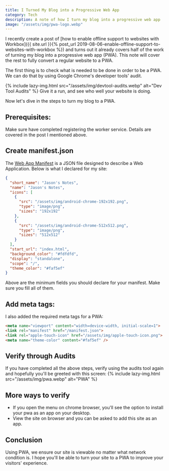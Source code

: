 ```yaml
---
title: I Turned My Blog into a Progressive Web App
category: Tech
description: A note of how I turn my blog into a progressive web app
image: "/assets/img/pwa-logo.webp"
---
```


I recently create a post of [how to enable offline support to websites with Workbox]({{ site.url }}{% post_url 2019-08-06-enable-offline-support-to-websites-with-workbox %}) and turns out it already covers half of the work of turning my blog into a progressive web app (PWA). This note will cover the rest to fully convert a regular website to a PWA.
<!--more-->

The first thing is to check what is needed to be done in order to be a PWA. We can do that by using Google Chrome's developer tools' audit.

{% include lazy-img.html src="/assets/img/devtool-audits.webp" alt="Dev Tool Audits" %}
Give it a run, and see who well your website is doing.

Now let's dive in the steps to turn my blog to a PWA.

## Prerequisites:
Make sure have completed registering the worker service. Details are covered in the post I mentioned above.

## Create manifest.json
The [Web App Manifest](https://developer.mozilla.org/en-US/docs/Web/Manifest) is a JSON file designed to describe a Web Application. Below is what I declared for my site:
```json
{
  "short_name": "Jason's Notes",
  "name": "Jason's Notes",
  "icons": [
    {
      "src": "/assets/img/android-chrome-192x192.png",
      "type": "image/png",
      "sizes": "192x192"
    },
    {
      "src": "/assets/img/android-chrome-512x512.png",
      "type": "image/png",
      "sizes": "512x512"
    }
  ],
  "start_url": "index.html",
  "background_color": "#fdfdfd",
  "display": "standalone",
  "scope": "/",
  "theme_color": "#faf5ef"
}
```
Above are the minimum fields you should declare for your manifest. Make sure you fill all of them.

## Add meta tags:
I also added the required meta tags for a PWA:
```html
<meta name="viewport" content="width=device-width, initial-scale=1">
<link rel="manifest" href="/manifest.json">
<link rel="apple-touch-icon" href="/assets/img/apple-touch-icon.png">
<meta name="theme-color" content="#faf5ef" />
```

## Verify through Audits
If you have completed all the above steps, verify using the audits tool again and hopefully you'll be greeted with this screen:
{% include lazy-img.html src="/assets/img/pwa.webp" alt="PWA" %}

## More ways to verify
* If you open the menu on chrome browser, you'll see the option to install your pwa as an app on your desktop.
* View the site on browser and you can be asked to add this site as an app.

## Conclusion
Using PWA, we ensure our site is viewable no matter what network condition is. I hope you'll be able to turn your site to a PWA to improve your visitors' experience.